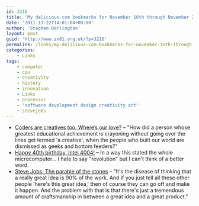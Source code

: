 ```yaml
---
id: 3216
title: 'My delicious.com bookmarks for November 16th through November 22nd'
date: '2011-11-22T14:01:04+00:00'
author: 'Stephen Darlington'
layout: post
guid: 'http://www.zx81.org.uk/?p=3216'
permalink: /links/my-delicious-com-bookmarks-for-november-16th-through-november-22nd.html
categories:
    - Links
tags:
    - computer
    - cpu
    - creativity
    - history
    - innovation
    - Links
    - processor
    - 'software development design creativity art'
    - stevejobs
---
```


- [Coders are creatives too: Where’s our love?](http://www.theregister.co.uk/2011/11/22/frank_fisher_creative_class/) – "How did a person whose greatest educational achievement is crayoning without going over the lines get termed 'a creative', when the people who built our world are dismissed as geeks and bottom feeders?"
- [Happy 40th birthday, Intel 4004!](http://www.theregister.co.uk/2011/11/15/the_first_forty_years_of_intel_microprocessors/) – In a way this stated the whole microcomputer… I hate to say "revolution" but I can't think of a better word.
- [Steve Jobs: The parable of the stones](http://tech.fortune.cnn.com/2011/11/11/steve-jobs-the-parable-of-the-stones/) – "It's the disease of thinking that a really great idea is 90% of the work. And if you just tell all these other people 'here's this great idea,' then of course they can go off and make it happen. And the problem with that is that there's just a tremendous amount of craftsmanship in between a great idea and a great product."